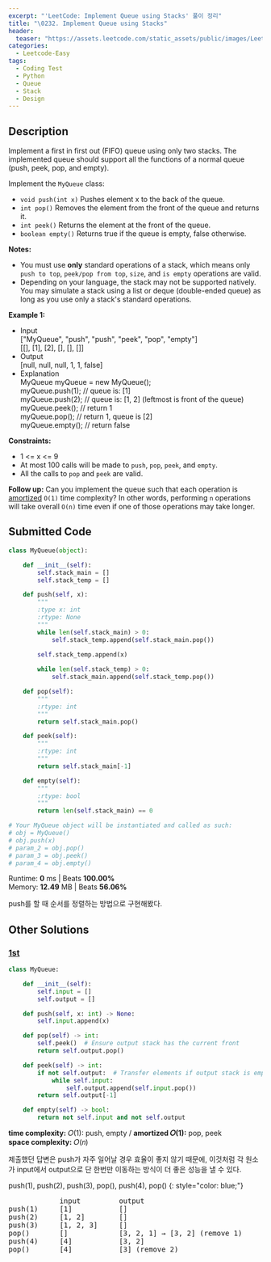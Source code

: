 ```yaml
---
excerpt: "'LeetCode: Implement Queue using Stacks' 풀이 정리"
title: "\0232. Implement Queue using Stacks"
header:
  teaser: "https://assets.leetcode.com/static_assets/public/images/LeetCode_Sharing.png"
categories:
  - Leetcode-Easy
tags:
  - Coding Test
  - Python
  - Queue
  - Stack
  - Design
---
```


## <i class="fa-solid fa-file-lines"></i> Description

Implement a first in first out (FIFO) queue using only two stacks. The implemented queue should support all the functions of a normal queue (push, peek, pop, and empty).

Implement the `MyQueue` class:

- `void push(int x)` Pushes element x to the back of the queue.
- `int pop()` Removes the element from the front of the queue and returns it.
- `int peek()` Returns the element at the front of the queue.
- `boolean empty()` Returns true if the queue is empty, false otherwise.

**Notes:**

- You must use **only** standard operations of a stack, which means only `push to top`, `peek/pop from top`, `size`, and `is empty` operations are valid.
- Depending on your language, the stack may not be supported natively. You may simulate a stack using a list or deque (double-ended queue) as long as you use only a stack's standard operations.

**Example 1:**

- Input   
["MyQueue", "push", "push", "peek", "pop", "empty"]   
[[], [1], [2], [], [], []]
- Output   
[null, null, null, 1, 1, false]
- Explanation   
MyQueue myQueue = new MyQueue();   
myQueue.push(1); // queue is: [1]   
myQueue.push(2); // queue is: [1, 2] (leftmost is front of the queue)   
myQueue.peek(); // return 1   
myQueue.pop(); // return 1, queue is [2]   
myQueue.empty(); // return false

**Constraints:**

- 1 <= x <= 9
- At most 100 calls will be made to `push`, `pop`, `peek`, and `empty`.
- All the calls to `pop` and `peek` are valid.

**Follow up:** Can you implement the queue such that each operation is <a href="https://en.wikipedia.org/wiki/Amortized_analysis" target="_blank">amortized</a> `O(1)` time complexity? In other words, performing `n` operations will take overall `O(n)` time even if one of those operations may take longer.

## <i class="fa-solid fa-cloud-arrow-up"></i> Submitted Code

```python
class MyQueue(object):

    def __init__(self):
        self.stack_main = []
        self.stack_temp = []

    def push(self, x):
        """
        :type x: int
        :rtype: None
        """
        while len(self.stack_main) > 0:
            self.stack_temp.append(self.stack_main.pop())
        
        self.stack_temp.append(x)

        while len(self.stack_temp) > 0:
            self.stack_main.append(self.stack_temp.pop())

    def pop(self):
        """
        :rtype: int
        """
        return self.stack_main.pop()

    def peek(self):
        """
        :rtype: int
        """
        return self.stack_main[-1]

    def empty(self):
        """
        :rtype: bool
        """
        return len(self.stack_main) == 0

# Your MyQueue object will be instantiated and called as such:
# obj = MyQueue()
# obj.push(x)
# param_2 = obj.pop()
# param_3 = obj.peek()
# param_4 = obj.empty()
```
<i class="fa-solid fa-clock"></i> Runtime: **0** ms \| Beats **100.00%**    
<i class="fa-solid fa-memory"></i> Memory: **12.49** MB \| Beats **56.06%**

push를 할 때 순서를 정렬하는 방법으로 구현해봤다.

## <i class="fa-solid fa-flask"></i> Other Solutions

### <a href="https://leetcode.com/problems/implement-queue-using-stacks/solutions/6579732/video-simple-solution-by-niits-sqaw/" target="_blank">1st</a>

```python
class MyQueue:

    def __init__(self):
        self.input = []
        self.output = []

    def push(self, x: int) -> None:
        self.input.append(x)

    def pop(self) -> int:
        self.peek()  # Ensure output stack has the current front
        return self.output.pop()

    def peek(self) -> int:
        if not self.output:  # Transfer elements if output stack is empty
            while self.input:
                self.output.append(self.input.pop())
        return self.output[-1]

    def empty(self) -> bool:
        return not self.input and not self.output
```
<i class="fa-solid fa-clock"></i> **time complexity:** 𝑂(1): push, empty / **amortized 𝑂(1):** pop, peek    
<i class="fa-solid fa-memory"></i> **space complexity:** 𝑂(𝑛) 

제출했던 답변은 push가 자주 일어날 경우 효율이 좋지 않기 때문에, 이것처럼 각 원소가 input에서 output으로 단 한번만 이동하는 방식이 더 좋은 성능을 낼 수 있다.

push(1), push(2), push(3), pop(), push(4), pop()
{: style="color: blue;"}
<pre>
            input         output
push(1)     [1]           []
push(2)     [1, 2]        []
push(3)     [1, 2, 3]     []
pop()       []            [3, 2, 1] → [3, 2] (remove 1)
push(4)     [4]           [3, 2]
pop()       [4]           [3] (remove 2)
</pre>